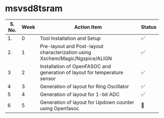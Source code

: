 # msvsd8tsram
| S. No.    | Week|Action Item|Status| 
|----------|--------|-------|-----------------------|
|1.|0|Tool Installation and Setup|✅|
|2.|1|Pre-layout and Post-layout characterization using Xschem/Magic/Ngspice/ALIGN|✅|
|3|2|Installation of OpenFASOC and generation of layout for temperature sensor|✅|
|4|3|Generation of layout for Ring Oscillator|✅|
|5|4|Generation of layout for 1-bit ADC|✅|
|6|5|Generation of layout for Updown counter using Openfasoc|🚧|

